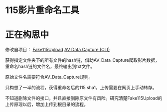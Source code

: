 # 115影片重命名工具
# 正在构思中

修改自项目：
<a title="Fake115Upload" target="_blank" href="https://github.com/T3rry7f/Fake115Upload">Fake115Upload</a> 
<a title="AV Data Capture (CLI)" target="_blank" href="https://github.com/yoshiko2/AV_Data_Capture">AV Data Capture (CLI)</a>

获得指定文件夹下的所有文件的hash链，借助AV_Data_Capture爬取影片数据，重命名hash链的文件名，最终输出到txt文件。

原始文件名需要符合AV_Data_Capture规则。

只构想了一半的流程，获得重命名后的115 sha1。上传需要在网页上手动转存。

不知道删除文件的接口，并且直接删除原文件有风险。研究清楚Fake115Upload的上传原理以后，增加上传到根目录的流程。
